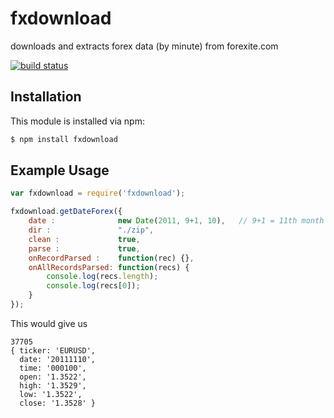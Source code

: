 # fxdownload

downloads and extracts forex data (by minute) from forexite.com

[![build status](https://secure.travis-ci.org/witwit/fxdownload.png)](http://travis-ci.org/witwit/fxdownload)

## Installation

This module is installed via npm:

``` bash
$ npm install fxdownload
```

## Example Usage

``` js
var fxdownload = require('fxdownload');

fxdownload.getDateForex({
    date :              new Date(2011, 9+1, 10),   // 9+1 = 11th month = November
    dir :               "./zip",
    clean :             true,
    parse :             true,
    onRecordParsed :    function(rec) {},
    onAllRecordsParsed: function(recs) {
        console.log(recs.length);
        console.log(recs[0]);
    }
});
```

This would give us
```
37705
{ ticker: 'EURUSD',
  date: '20111110',
  time: '000100',
  open: '1.3522',
  high: '1.3529',
  low: '1.3522',
  close: '1.3528' }
```